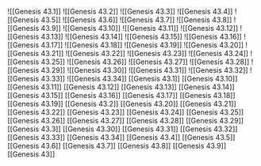 ![[Genesis 43.1]]
![[Genesis 43.2]]
![[Genesis 43.3]]
![[Genesis 43.4]]
![[Genesis 43.5]]
![[Genesis 43.6]]
![[Genesis 43.7]]
![[Genesis 43.8]]
![[Genesis 43.9]]
![[Genesis 43.10]]
![[Genesis 43.11]]
![[Genesis 43.12]]
![[Genesis 43.13]]
![[Genesis 43.14]]
![[Genesis 43.15]]
![[Genesis 43.16]]
![[Genesis 43.17]]
![[Genesis 43.18]]
![[Genesis 43.19]]
![[Genesis 43.20]]
![[Genesis 43.21]]
![[Genesis 43.22]]
![[Genesis 43.23]]
![[Genesis 43.24]]
![[Genesis 43.25]]
![[Genesis 43.26]]
![[Genesis 43.27]]
![[Genesis 43.28]]
![[Genesis 43.29]]
![[Genesis 43.30]]
![[Genesis 43.31]]
![[Genesis 43.32]]
![[Genesis 43.33]]
![[Genesis 43.34]]
[[Genesis 43.1]]
[[Genesis 43.10]]
[[Genesis 43.11]]
[[Genesis 43.12]]
[[Genesis 43.13]]
[[Genesis 43.14]]
[[Genesis 43.15]]
[[Genesis 43.16]]
[[Genesis 43.17]]
[[Genesis 43.18]]
[[Genesis 43.19]]
[[Genesis 43.2]]
[[Genesis 43.20]]
[[Genesis 43.21]]
[[Genesis 43.22]]
[[Genesis 43.23]]
[[Genesis 43.24]]
[[Genesis 43.25]]
[[Genesis 43.26]]
[[Genesis 43.27]]
[[Genesis 43.28]]
[[Genesis 43.29]]
[[Genesis 43.3]]
[[Genesis 43.30]]
[[Genesis 43.31]]
[[Genesis 43.32]]
[[Genesis 43.33]]
[[Genesis 43.34]]
[[Genesis 43.4]]
[[Genesis 43.5]]
[[Genesis 43.6]]
[[Genesis 43.7]]
[[Genesis 43.8]]
[[Genesis 43.9]]
[[Genesis 43]]
